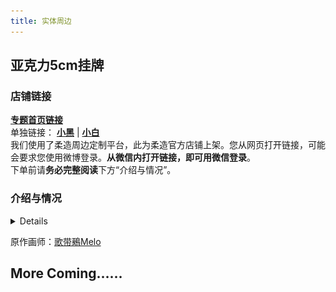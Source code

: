 ```yaml
---
title: 实体周边
---
```


## 亚克力5cm挂牌

### 店铺链接
[**专题首页链接**](https://huazuo.yinge.tech/pages/shop/index?id=46854)  
单独链接： [**小黑**](https://huazuo.yinge.tech/pages/detail/index?id=3548286) | [**小白**](https://huazuo.yinge.tech/pages/detail/index?id=3721146)  
我们使用了柔造周边定制平台，此为柔造官方店铺上架。您从网页打开链接，可能会要求您使用微博登录。**从微信内打开链接，即可用微信登录**。  
下单前请**务必完整阅读**下方“介绍与情况”。

### 介绍与情况
<details>

周边利润微薄，仅留一点点缓冲，处于无收益的边缘。我们售卖周边可能带来的收益也许都无法收回我们前期抽奖和赠送的费用。  
我们如何定价，详见下文。  
这是因为，我们决定**不将**售卖周边视为零协会的**支持和收入**渠道。我们希望在这方面最大程度的**让利于各位**，还请按照您自己的喜好进行购买。

希望这份周边能让您**感到开心**。

若您想要支持我们，还请优先考虑[ 爱发电 ](https://afdian.net/a/Limbus_zero)平台。我们也为在爱发电支持我们的小伙伴们准备了[ 数字可下载内容 ](https://www.zeroasso.top/docs/community/patron)。

![image](/img/page/merch/acrylic/1.png)

**镭射效果 GIF 实拍**

![image](/img/page/merch/acrylic/sunlightGif.gif)

**预览图原图**

![image](/img/page/merch/acrylic/demo.png)

**实拍图原图（镭射效果请参考GIF）**

![image](/img/page/merch/acrylic/realShot.png)

![image](/img/page/merch/acrylic/2.png)
</details>

原作画师：[歌带鵐Melo](https://space.bilibili.com/1491249425)

## More Coming……
